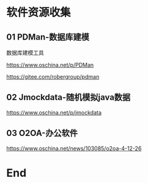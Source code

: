 # 软件资源收集

## 01 PDMan-数据库建模

数据库建模工具

https://www.oschina.net/p/PDMan

https://gitee.com/robergroup/pdman



## 02 Jmockdata-随机模拟java数据

https://www.oschina.net/p/jmockdata

## 03 O2OA-办公软件

https://www.oschina.net/news/103085/o2oa-4-12-26













# End